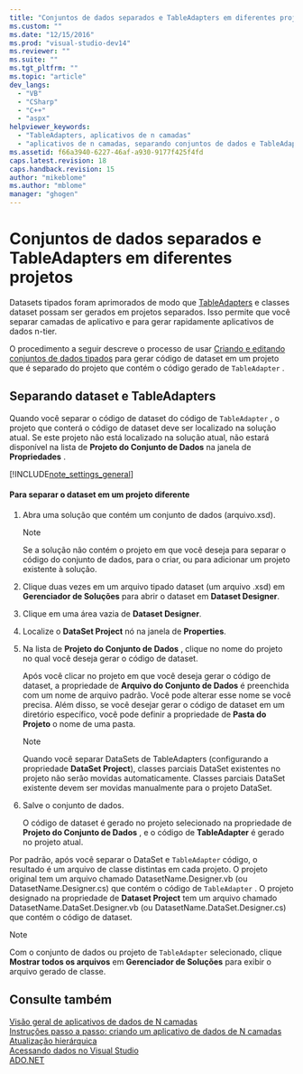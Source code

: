 ```yaml
---
title: "Conjuntos de dados separados e TableAdapters em diferentes projetos | Microsoft Docs"
ms.custom: ""
ms.date: "12/15/2016"
ms.prod: "visual-studio-dev14"
ms.reviewer: ""
ms.suite: ""
ms.tgt_pltfrm: ""
ms.topic: "article"
dev_langs: 
  - "VB"
  - "CSharp"
  - "C++"
  - "aspx"
helpviewer_keywords: 
  - "TableAdapters, aplicativos de n camadas"
  - "aplicativos de n camadas, separando conjuntos de dados e TableAdapters"
ms.assetid: f66a3940-6227-46af-a930-9177f425f4fd
caps.latest.revision: 18
caps.handback.revision: 15
author: "mikeblome"
ms.author: "mblome"
manager: "ghogen"
---
```

# Conjuntos de dados separados e TableAdapters em diferentes projetos
Datasets tipados foram aprimorados de modo que [TableAdapters](../Topic/TableAdapters.md) e classes dataset possam ser gerados em projetos separados.  Isso permite que você separar camadas de aplicativo e para gerar rapidamente aplicativos de dados n\-tier.  
  
 O procedimento a seguir descreve o processo de usar [Criando e editando conjuntos de dados tipados](../data-tools/creating-and-editing-typed-datasets.md) para gerar código de dataset em um projeto que é separado do projeto que contém o código gerado de `TableAdapter` .  
  
## Separando dataset e TableAdapters  
 Quando você separar o código de dataset do código de `TableAdapter` , o projeto que conterá o código de dataset deve ser localizado na solução atual.  Se este projeto não está localizado na solução atual, não estará disponível na lista de **Projeto do Conjunto de Dados** na janela de **Propriedades** .  
  
 [!INCLUDE[note_settings_general](../data-tools/includes/note_settings_general_md.md)]  
  
#### Para separar o dataset em um projeto diferente  
  
1.  Abra uma solução que contém um conjunto de dados \(arquivo.xsd\).  
  
    > [!NOTE]
    >  Se a solução não contém o projeto em que você deseja para separar o código do conjunto de dados, para o criar, ou para adicionar um projeto existente à solução.  
  
2.  Clique duas vezes em um arquivo tipado dataset \(um arquivo .xsd\) em **Gerenciador de Soluções** para abrir o dataset em **Dataset Designer**.  
  
3.  Clique em uma área vazia de **Dataset Designer**.  
  
4.  Localize o  **DataSet Project**  nó na janela de **Properties**.  
  
5.  Na lista de **Projeto do Conjunto de Dados** , clique no nome do projeto no qual você deseja gerar o código de dataset.  
  
     Após você clicar no projeto em que você deseja gerar o código de dataset, a propriedade de **Arquivo do Conjunto de Dados** é preenchida com um nome de arquivo padrão.  Você pode alterar esse nome se você precisa.  Além disso, se você desejar gerar o código de dataset em um diretório específico, você pode definir a propriedade de **Pasta do Projeto** o nome de uma pasta.  
  
    > [!NOTE]
    >  Quando você separar DataSets de TableAdapters \(configurando a propriedade **DataSet Project**\), classes parciais DataSet existentes no projeto não serão movidas automaticamente.  Classes parciais DataSet existente devem ser movidas manualmente para o projeto DataSet.  
  
6.  Salve o conjunto de dados.  
  
     O código de dataset é gerado no projeto selecionado na propriedade de **Projeto do Conjunto de Dados** , e o código de **TableAdapter** é gerado no projeto atual.  
  
 Por padrão, após você separar o DataSet e `TableAdapter` código, o resultado é um arquivo de classe distintas em cada projeto.  O projeto original tem um arquivo chamado DatasetName.Designer.vb \(ou DatasetName.Designer.cs\) que contém o código de `TableAdapter` .  O projeto designado na propriedade de **Dataset Project** tem um arquivo chamado DatasetName.DataSet.Designer.vb \(ou DatasetName.DataSet.Designer.cs\) que contém o código de dataset.  
  
> [!NOTE]
>  Com o conjunto de dados ou projeto de `TableAdapter` selecionado, clique **Mostrar todos os arquivos** em **Gerenciador de Soluções** para exibir o arquivo gerado de classe.  
  
## Consulte também  
 [Visão geral de aplicativos de dados de N camadas](../data-tools/n-tier-data-applications-overview.md)   
 [Instruções passo a passo: criando um aplicativo de dados de N camadas](../data-tools/walkthrough-creating-an-n-tier-data-application.md)   
 [Atualização hierárquica](../data-tools/hierarchical-update.md)   
 [Acessando dados no Visual Studio](../data-tools/accessing-data-in-visual-studio.md)   
 [ADO.NET](../Topic/ADO.NET.md)